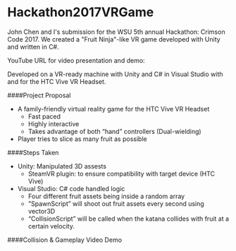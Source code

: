 # Hackathon2017VRGame

John Chen and I's submission for the WSU 5th annual Hackathon: Crimson Code 2017.
We created a "Fruit Ninja"-like VR game developed with Unity and written in C#.

YouTube URL for video presentation and demo: 

Developed on a VR-ready machine with Unity and C# in Visual Studio with and for the HTC Vive VR Headset.

####Project Proposal 
* A family-friendly virtual reality game for the HTC Vive VR Headset
  * Fast paced
  * Highly interactive
  * Takes advantage of both “hand” controllers (Dual-wielding)
* Player tries to slice as many fruit as possible

####Steps Taken 
* Unity: Manipulated 3D assests
  * SteamVR plugin: to ensure compatibility with target device (HTC Vive)
* Visual Studio: C# code handled logic
  * Four different fruit assets being inside a random array
  * ”SpawnScript” will shoot out fruit assets every second using vector3D
  * “CollisionScript” will be called when the katana collides with fruit at a certain velocity.

####Collision & Gameplay Video Demo
<Please see YouTube link above>
